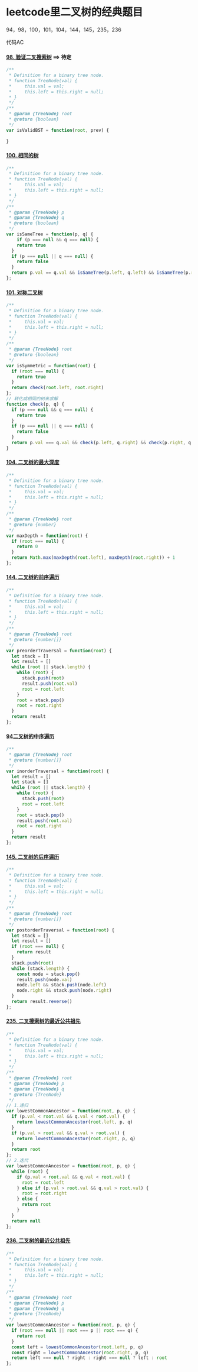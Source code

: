 # leetcode里二叉树的经典题目



94，98，100，101，104，144，145，235，236



代码AC



#### [98. 验证二叉搜索树](https://leetcode-cn.com/problems/validate-binary-search-tree/)   ==> 待定

```javascript
/**
 * Definition for a binary tree node.
 * function TreeNode(val) {
 *     this.val = val;
 *     this.left = this.right = null;
 * }
 */
/**
 * @param {TreeNode} root
 * @return {boolean}
 */
var isValidBST = function(root, prev) {
	
}
```





#### [100. 相同的树](https://leetcode-cn.com/problems/same-tree/)

```javascript
/**
 * Definition for a binary tree node.
 * function TreeNode(val) {
 *     this.val = val;
 *     this.left = this.right = null;
 * }
 */
/**
 * @param {TreeNode} p
 * @param {TreeNode} q
 * @return {boolean}
 */
var isSameTree = function(p, q) {
	if (p === null && q === null) {
    return true
  }
  if (p === null || q === null) {
    return false
  }
  return p.val == q.val && isSameTree(p.left, q.left) && isSameTree(p.right, q.right)
};
```



#### [101. 对称二叉树](https://leetcode-cn.com/problems/symmetric-tree/)

```javascript
/**
 * Definition for a binary tree node.
 * function TreeNode(val) {
 *     this.val = val;
 *     this.left = this.right = null;
 * }
 */
/**
 * @param {TreeNode} root
 * @return {boolean}
 */
var isSymmetric = function(root) {
  if (root === null) {
    return true
  }
  return check(root.left, root.right)
};
// 转化成相同的树来求解
function check(p, q) {
  if (p === null && q === null) {
    return true
  }
  if (p === null || q === null) {
    return false
  }
  return p.val === q.val && check(p.left, q.right) && check(p.right, q.left)
}
```





#### [104. 二叉树的最大深度](https://leetcode-cn.com/problems/maximum-depth-of-binary-tree/)

```javascript
/**
 * Definition for a binary tree node.
 * function TreeNode(val) {
 *     this.val = val;
 *     this.left = this.right = null;
 * }
 */
/**
 * @param {TreeNode} root
 * @return {number}
 */
var maxDepth = function(root) {
  if (root === null) {
    return 0
  }
  return Math.max(maxDepth(root.left), maxDepth(root.right)) + 1
};
```





#### [144. 二叉树的前序遍历](https://leetcode-cn.com/problems/binary-tree-preorder-traversal/)

```javascript
/**
 * Definition for a binary tree node.
 * function TreeNode(val) {
 *     this.val = val;
 *     this.left = this.right = null;
 * }
 */
/**
 * @param {TreeNode} root
 * @return {number[]}
 */
var preorderTraversal = function(root) {
  let stack = []
  let result = []
  while (root || stack.length) {
    while (root) {
      stack.push(root)
      result.push(root.val)
      root = root.left
    }
    root = stack.pop()
    root = root.right
  }
  return result
};
```



#### [94二叉树的中序遍历](https://leetcode-cn.com/problems/binary-tree-inorder-traversal/)

```javascript
/**
 * @param {TreeNode} root
 * @return {number[]}
 */
var inorderTraversal = function(root) {
  let result = []
  let stack = []
  while (root || stack.length) {
    while (root) {
      stack.push(root)
      root = root.left
    }
    root = stack.pop()
    result.push(root.val)
    root = root.right
  }
  return result
};
```





#### [145. 二叉树的后序遍历](https://leetcode-cn.com/problems/binary-tree-postorder-traversal/)

```javascript
/**
 * Definition for a binary tree node.
 * function TreeNode(val) {
 *     this.val = val;
 *     this.left = this.right = null;
 * }
 */
/**
 * @param {TreeNode} root
 * @return {number[]}
 */
var postorderTraversal = function(root) {
  let stack = []
  let result = []
  if (root === null) {
    return result
  }
  stack.push(root)
  while (stack.length) {
    const node = stack.pop()
    result.push(node.val)
    node.left && stack.push(node.left)
    node.right && stack.push(node.right)
  }
  return result.reverse()
};
```



#### [235. 二叉搜索树的最近公共祖先](https://leetcode-cn.com/problems/lowest-common-ancestor-of-a-binary-search-tree/)

```javascript
/**
 * Definition for a binary tree node.
 * function TreeNode(val) {
 *     this.val = val;
 *     this.left = this.right = null;
 * }
 */
/**
 * @param {TreeNode} root
 * @param {TreeNode} p
 * @param {TreeNode} q
 * @return {TreeNode}
 */
// 1.递归
var lowestCommonAncestor = function(root, p, q) {
  if (p.val < root.val && q.val < root.val) {
    return lowestCommonAncestor(root.left, p, q)
  }
  if (p.val > root.val && q.val > root.val) {
    return lowestCommonAncestor(root.right, p, q)
  }
  return root
};
// 2.迭代
var lowestCommonAncestor = function(root, p, q) {
  while (root) {
    if (p.val < root.val && q.val < root.val) {
      root = root.left
    } else if (p.val > root.val && q.val > root.val) {
      root = root.right
    } else {
      return root
    }
  }
  return null
};
```



#### [236. 二叉树的最近公共祖先](https://leetcode-cn.com/problems/lowest-common-ancestor-of-a-binary-tree/)

```javascript
/**
 * Definition for a binary tree node.
 * function TreeNode(val) {
 *     this.val = val;
 *     this.left = this.right = null;
 * }
 */
/**
 * @param {TreeNode} root
 * @param {TreeNode} p
 * @param {TreeNode} q
 * @return {TreeNode}
 */
var lowestCommonAncestor = function(root, p, q) {
  if (root === null || root === p || root === q) {
    return root
  }
  const left = lowestCommonAncestor(root.left, p, q)
  const right = lowestCommonAncestor(root.right, p, q)
  return left === null ? right : right === null ? left : root
};
```



























































